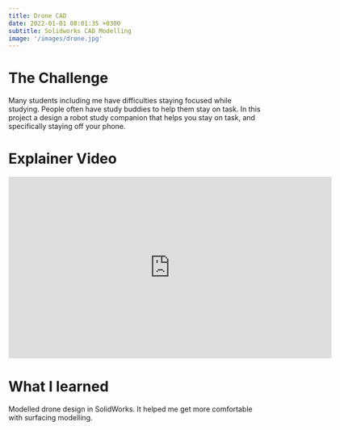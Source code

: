 ```yaml
---
title: Drone CAD
date: 2022-01-01 08:01:35 +0300
subtitle: Solidworks CAD Modelling
image: '/images/drone.jpg'
---
```


# The Challenge
Many students including me have difficulties staying focused while studying. People often have study buddies to help them stay on task. In this project a design a robot study companion that helps you stay on task, and specifically staying off your phone. 

# Explainer Video
<p><iframe src="https://player.vimeo.com/video/147264547?title=0&byline=0" loading="lazy" width="640" height="360" frameborder="0" allowfullscreen></iframe></p>

# What I learned
Modelled drone design in SolidWorks. It helped me get more comfortable with surfacing modelling. 